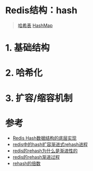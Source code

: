 # Redis结构：hash

> [哈希表](https://asea-cch.life/achrives/hash)
> [HashMap](https://asea-cch.life/achrives/hashmap)

# **1. 基础结构**

# **2. 哈希化**

# **3. 扩容/缩容机制**

# 参考
- [Redis Hash数据结构的底层实现](https://blog.csdn.net/mccand1234/article/details/93411326)
- [redis中的hash扩容渐进式rehash进程](https://blog.csdn.net/qq_38262266/article/details/107727116)
- [redis的rehash为什么是渐进性的](https://blog.csdn.net/lxl_jiayou/article/details/105349278)
- [redis的rehash渐进过程](https://zhuanlan.zhihu.com/p/166549206)
- [rehash的倍数](https://www.jianshu.com/p/ea5a747ade5d)